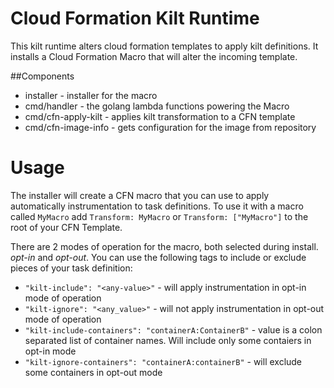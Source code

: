 # Cloud Formation Kilt Runtime
This kilt runtime alters cloud formation templates to apply kilt definitions.
It installs a Cloud Formation Macro that will alter the incoming template.

##Components

* installer - installer for the macro
* cmd/handler - the golang lambda functions powering the Macro
* cmd/cfn-apply-kilt - applies kilt transformation to a CFN template
* cmd/cfn-image-info - gets configuration for the image from repository


# Usage
The installer will create a CFN macro that you can use to apply automatically
instrumentation to task definitions. To use it with a macro called `MyMacro` add
`Transform: MyMacro` or `Transform: ["MyMacro"]` to the root of your CFN Template.

There are 2 modes of operation for the macro, both selected during install. *opt-in*
and *opt-out*. You can use the following tags to include or exclude pieces of your 
task definition:

* `"kilt-include": "<any-value>"` - will apply instrumentation in opt-in mode of operation
* `"kilt-ignore": "<any_value>"` - will not apply instrumentation in opt-out mode of operation
* `"kilt-include-containers": "containerA:ContainerB"` - value is a colon separated list of 
  container names. Will include only some contaiers in opt-in mode
* `"kilt-ignore-containers": "containerA:containerB"` - will exclude some containers in 
  opt-out mode